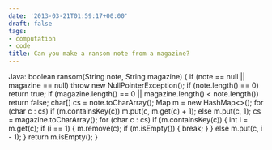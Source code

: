 ```yaml
---
date: '2013-03-21T01:59:17+00:00'
draft: false
tags:
- computation
- code
title: Can you make a ransom note from a magazine?
---
```


Java: boolean ransom(String note, String magazine) { if (note == null || magazine == null) throw new NullPointerException(); if (note.length() == 0) return true; if (magazine.length() == 0 || magazine.length() < note.length()) return false; char[] cs = note.toCharArray(); Map m = new HashMap<>(); for (char c : cs) if (m.containsKey(c)) m.put(c, m.get(c) + 1); else m.put(c, 1); cs = magazine.toCharArray(); for (char c : cs) if (m.containsKey(c)) { int i = m.get(c); if (i == 1) { m.remove(c); if (m.isEmpty()) { break; } } else m.put(c, i - 1); } return m.isEmpty(); }
